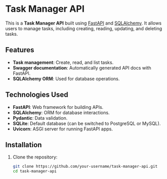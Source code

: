 # Task Manager API

This is a **Task Manager API** built using [FastAPI](https://fastapi.tiangolo.com/) and [SQLAlchemy](https://www.sqlalchemy.org/). It allows users to manage tasks, including creating, reading, updating, and deleting tasks.

## Features

- **Task management**: Create, read, and list tasks.
- **Swagger documentation**: Automatically generated API docs with FastAPI.
- **SQLAlchemy ORM**: Used for database operations.

## Technologies Used

- **FastAPI**: Web framework for building APIs.
- **SQLAlchemy**: ORM for database interactions.
- **Pydantic**: Data validation.
- **SQLite**: Default database (can be switched to PostgreSQL or MySQL).
- **Uvicorn**: ASGI server for running FastAPI apps.

## Installation

1. Clone the repository:
   ```bash
   git clone https://github.com/your-username/task-manager-api.git
   cd task-manager-api